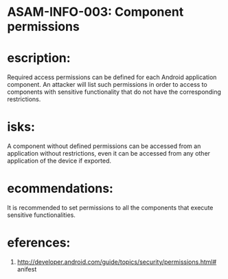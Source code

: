 
# ASAM-INFO-003: Component permissions

#  escription:
Required access permissions can be defined for each Android application component. An attacker will list such permissions in order to access to components with sensitive functionality that do not have the corresponding restrictions.

#  isks:
A component without defined permissions can be accessed from an application without restrictions, even it can be accessed from any other application of the device if exported.


#  ecommendations:
It is recommended to set permissions to all the components that execute sensitive functionalities.

#  eferences:
1. http://developer.android.com/guide/topics/security/permissions.html# anifest
